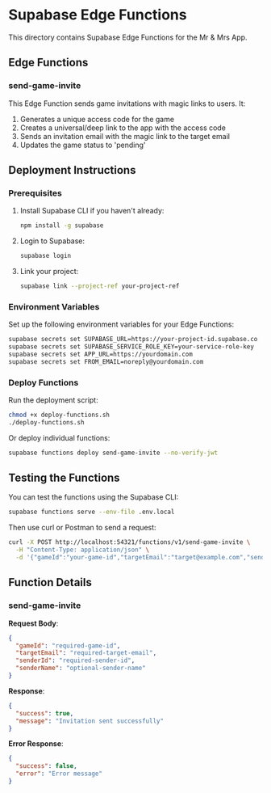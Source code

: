 # Supabase Edge Functions

This directory contains Supabase Edge Functions for the Mr & Mrs App.

## Edge Functions

### send-game-invite

This Edge Function sends game invitations with magic links to users. It:

1. Generates a unique access code for the game
2. Creates a universal/deep link to the app with the access code
3. Sends an invitation email with the magic link to the target email
4. Updates the game status to 'pending'

## Deployment Instructions

### Prerequisites

1. Install Supabase CLI if you haven't already:
   ```bash
   npm install -g supabase
   ```

2. Login to Supabase:
   ```bash
   supabase login
   ```

3. Link your project:
   ```bash
   supabase link --project-ref your-project-ref
   ```

### Environment Variables

Set up the following environment variables for your Edge Functions:

```bash
supabase secrets set SUPABASE_URL=https://your-project-id.supabase.co
supabase secrets set SUPABASE_SERVICE_ROLE_KEY=your-service-role-key
supabase secrets set APP_URL=https://yourdomain.com
supabase secrets set FROM_EMAIL=noreply@yourdomain.com
```

### Deploy Functions

Run the deployment script:

```bash
chmod +x deploy-functions.sh
./deploy-functions.sh
```

Or deploy individual functions:

```bash
supabase functions deploy send-game-invite --no-verify-jwt
```

## Testing the Functions

You can test the functions using the Supabase CLI:

```bash
supabase functions serve --env-file .env.local
```

Then use curl or Postman to send a request:

```bash
curl -X POST http://localhost:54321/functions/v1/send-game-invite \
  -H "Content-Type: application/json" \
  -d '{"gameId":"your-game-id","targetEmail":"target@example.com","senderId":"your-user-id","senderName":"Your Name"}'
```

## Function Details

### send-game-invite

**Request Body**:
```json
{
  "gameId": "required-game-id",
  "targetEmail": "required-target-email",
  "senderId": "required-sender-id",
  "senderName": "optional-sender-name"
}
```

**Response**:
```json
{
  "success": true,
  "message": "Invitation sent successfully"
}
```

**Error Response**:
```json
{
  "success": false,
  "error": "Error message"
}
``` 